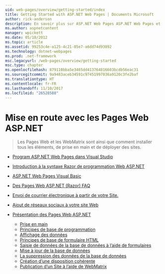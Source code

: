 ```yaml
---
uid: web-pages/overview/getting-started/index
title: Getting Started with ASP.NET Web Pages | Documents Microsoft
author: rick-anderson
description: En savoir plus sur ASP.NET Web Pages ASP.NET Web Pages et la nouvelle syntaxe Razor fournissent un moyen rapide et abordable léger pour combiner du code serveur avec HTML t...
ms.author: aspnetcontent
manager: wpickett
ms.date: 05/18/2012
ms.topic: article
ms.assetid: 99253c4e-a125-4c21-85e7-a6dd74d93892
ms.technology: dotnet-webpages
ms.prod: .net-framework
msc.legacyurl: /web-pages/overview/getting-started
msc.type: chapter
ms.openlocfilehash: 879110bba5e3465dd413764816603bcdb56eac31
ms.sourcegitcommit: 9a9483aceb34591c97451997036a9120c3fe2baf
ms.translationtype: HT
ms.contentlocale: fr-FR
ms.lasthandoff: 11/10/2017
ms.locfileid: "26528588"
---
```

<a name="getting-started-with-aspnet-web-pages"></a>Mise en route avec les Pages Web ASP.NET
====================
> Les Pages Web et les WebMatrix sont ainsi que comment installer tous les éléments, de prise en main et de déployer des sites.


- [Program ASP.NET Web Pages dans Visual Studio](program-asp-net-web-pages-in-visual-studio.md)
- [Introduction à la syntaxe Razor de programmation Web ASP.NET](introducing-razor-syntax-c.md)
- [ASP.NET Web Pages Visual Basic](introducing-razor-syntax-vb.md)
- [Des Pages Web ASP.NET (Razor) FAQ](aspnet-web-pages-razor-faq.md)
- [Envoi de courrier électronique à partir de votre Site.](11-adding-email-to-your-web-site.md)
- [Ajout de réseaux sociaux à votre site Web](13-adding-social-networking-to-your-web-site.md)
- [Présentation des Pages Web ASP.NET](introducing-aspnet-web-pages-2/index.md)

    - [Prise en main](introducing-aspnet-web-pages-2/getting-started.md)
    - [Principes de base de programmation](introducing-aspnet-web-pages-2/intro-to-web-pages-programming.md)
    - [Affichage des données](introducing-aspnet-web-pages-2/displaying-data.md)
    - [Principes de base de formulaire HTML](introducing-aspnet-web-pages-2/form-basics.md)
    - [Saisie de données de la base de données à l’aide de formulaires](introducing-aspnet-web-pages-2/entering-data.md)
    - [Mise à jour de la base de données](introducing-aspnet-web-pages-2/updating-data.md)
    - [La suppression des données de la base de données](introducing-aspnet-web-pages-2/deleting-data.md)
    - [Création d’une disposition cohérente](introducing-aspnet-web-pages-2/layouts.md)
    - [Publication d’un Site à l’aide de WebMatrix](introducing-aspnet-web-pages-2/publishing.md)
